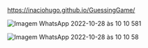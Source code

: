 https://inaciohugo.github.io/GuessingGame/ 


![Imagem WhatsApp 2022-10-28 às 10 10 581](https://user-images.githubusercontent.com/108989054/198551347-1ae251c9-9ed4-468a-808a-b501f5669942.jpg)

![Imagem WhatsApp 2022-10-28 às 10 10 58](https://user-images.githubusercontent.com/108989054/198551357-8c2e8c99-80fb-4e76-8bd3-7fdc1b55d543.jpg)
